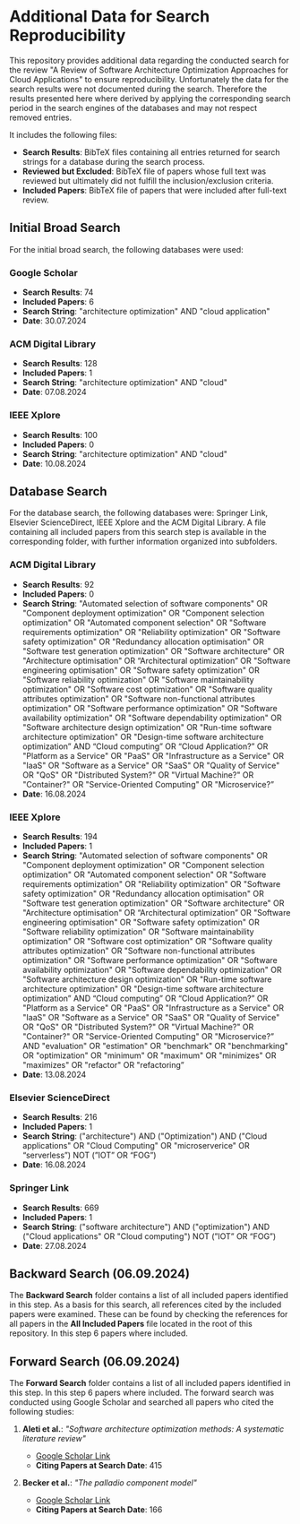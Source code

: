 # Additional Data for Search Reproducibility

This repository provides additional data regarding the conducted search for the review "A Review of Software Architecture Optimization Approaches for Cloud Applications" to ensure reproducibility.
Unfortunately the data for the search results were not documented during the search.
Therefore the results presented here where derived by applying the corresponding search period in the search engines of the databases and may not respect removed entries.

It includes the following files:

- **Search Results**: BibTeX files containing all entries returned for search strings for a database during the search process.
- **Reviewed but Excluded**: BibTeX file of papers whose full text was reviewed but ultimately did not fulfill the inclusion/exclusion criteria.
- **Included Papers**: BibTeX file of papers that were included after full-text review.

## Initial Broad Search

For the initial broad search, the following databases were used:

### Google Scholar
- **Search Results**: 74
- **Included Papers**: 6
- **Search String**: "architecture optimization" AND "cloud application" 
- **Date**: 30.07.2024

### ACM Digital Library
- **Search Results**: 128
- **Included Papers**: 1
- **Search String**:  "architecture optimization" AND "cloud"
- **Date**: 07.08.2024

### IEEE Xplore
- **Search Results**: 100
- **Included Papers**: 0
- **Search String**:  "architecture optimization" AND "cloud"
- **Date**: 10.08.2024

## Database Search

For the database search, the following databases were: Springer Link, Elsevier ScienceDirect, IEEE Xplore and the ACM Digital Library. A file containing all included papers from this search step is available in the corresponding folder, with further information organized into subfolders.

### ACM Digital Library
- **Search Results**: 92
- **Included Papers**: 0
- **Search String**: "Automated selection of software components" OR "Component deployment optimization" OR "Component selection optimization" OR "Automated component selection" OR "Software requirements optimization" OR "Reliability optimization" OR "Software safety optimization" OR "Redundancy allocation optimisation" OR "Software test generation optimization" OR "Software architecture" OR "Architecture optimisation" OR “Architectural optimization” OR "Software engineering optimisation" OR "Software safety optimization" OR "Software reliability optimization" OR "Software maintainability optimization" OR "Software cost optimization" OR "Software quality attributes optimization" OR "Software non-functional attributes optimization" OR "Software performance optimization" OR "Software availability optimization" OR "Software dependability optimization" OR "Software architecture design optimization" OR "Run-time software architecture optimization" OR "Design-time software architecture optimization” AND “Cloud computing” OR “Cloud Application?” OR "Platform as a Service" OR "PaaS" OR "Infrastructure as a Service" OR "IaaS" OR "Software as a Service" OR "SaaS" OR "Quality of Service" OR "QoS" OR "Distributed System?" OR "Virtual Machine?" OR "Container?" OR "Service-Oriented Computing" OR "Microservice?”
- **Date**: 16.08.2024

### IEEE Xplore
- **Search Results**: 194
- **Included Papers**: 1
- **Search String**: "Automated selection of software components" OR "Component deployment optimization" OR "Component selection optimization" OR "Automated component selection" OR "Software requirements optimization" OR "Reliability optimization" OR "Software safety optimization" OR "Redundancy allocation optimisation" OR "Software test generation optimization" OR "Software architecture" OR "Architecture optimisation" OR “Architectural optimization” OR "Software engineering optimisation" OR "Software safety optimization" OR "Software reliability optimization" OR "Software maintainability optimization" OR "Software cost optimization" OR "Software quality attributes optimization" OR "Software non-functional attributes optimization" OR "Software performance optimization" OR "Software availability optimization" OR "Software dependability optimization" OR "Software architecture design optimization" OR "Run-time software architecture optimization" OR "Design-time software architecture optimization” AND “Cloud computing” OR “Cloud Application?” OR "Platform as a Service" OR "PaaS" OR "Infrastructure as a Service" OR "IaaS" OR "Software as a Service" OR "SaaS" OR "Quality of Service" OR "QoS" OR "Distributed System?" OR "Virtual Machine?" OR "Container?" OR "Service-Oriented Computing" OR "Microservice?” AND "evaluation" OR "estimation" OR "benchmark" OR "benchmarking" OR "optimization" OR "minimum" OR "maximum" OR "minimizes" OR "maximizes" OR "refactor" OR "refactoring”  
- **Date**: 13.08.2024

### Elsevier ScienceDirect
- **Search Results**: 216
- **Included Papers**: 1
- **Search String**: ("architecture") AND ("Optimization") AND ("Cloud applications" OR "Cloud Computing" OR "microserverice" OR “serverless”) NOT (”IOT” OR “FOG”)
- **Date**: 16.08.2024

### Springer Link
- **Search Results**: 669
- **Included Papers**: 1
- **Search String**: ("software architecture") AND ("optimization") AND ("Cloud applications" OR "Cloud computing") NOT (”IOT” OR “FOG”) 
- **Date**: 27.08.2024

## Backward Search (06.09.2024)

The **Backward Search** folder contains a list of all included papers identified in this step. As a basis for this search, all references cited by the included papers were examined. These can be found by checking the references for all papers in the **All Included Papers** file located in the root of this repository.
In this step 6 papers where included.

## Forward Search (06.09.2024)

The **Forward Search** folder contains a list of all included papers identified in this step.
In this step 6 papers where included.
The forward search was conducted using Google Scholar and searched all papers who cited the following studies:

1. **Aleti et al.**: *"Software architecture optimization methods: A systematic literature review"*  
   - [Google Scholar Link](https://scholar.google.de/scholar?cites=9304297809989670989&as_sdt=2005&sciodt=0,5&hl=de)
   - **Citing Papers at Search Date**: 415

2. **Becker et al.**: *"The palladio component model"*  
   - [Google Scholar Link](https://scholar.google.de/scholar?cites=8902331428421765201&as_sdt=2005&sciodt=0,5&hl=de)
   - **Citing Papers at Search Date**: 166
